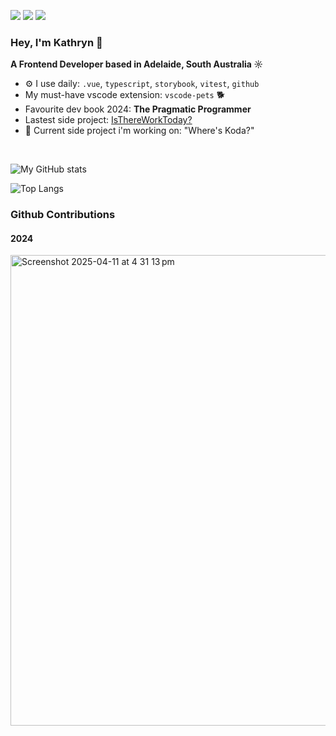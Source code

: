 <!--![Copy of Black and White Monochrome Illustration Artist LinkedIn Banner (1)](https://github.com/user-attachments/assets/2ce3c486-01e3-4e48-9afb-f9bdf2359f7e)
![Copy of Black and White Monochrome Illustration Artist LinkedIn Banner (2)](https://github.com/user-attachments/assets/f87e5af1-007e-4af8-ba2b-553f8cc89fae)

![Copy of Black and White Monochrome Illustration Artist LinkedIn Banner (3)](https://github.com/user-attachments/assets/9d318878-352a-421c-b5fd-e5fe53a5105c)-->

<a href="https://kfieg.dev"><img src="https://img.shields.io/badge/portfolio-0A0A0A?style=for-the-badge&logo=dev.to&logoColor=white"></a>
<a target="_blank" href="https://www.linkedin.com/in/kathrynfieg/"><img src="https://img.shields.io/badge/LinkedIn-0077B5?style=for-the-badge&logo=linkedin&logoColor=white"></a>
<a href="mailto:kathrynfieg@gmail.com" target="_blank"><img src="https://img.shields.io/badge/Gmail-D14836?style=for-the-badge&logo=gmail&logoColor=white"></a>

### Hey, I'm Kathryn :wave:

**A Frontend Developer based in Adelaide, South Australia ☼**

<!--Frontend Developer at <a href="https://guestpix.com/">GUESTPIX</a>-->

- ⚙️ I use daily: `.vue`, `typescript`, `storybook`, `vitest`, `github`
- My must-have vscode extension: `vscode-pets` 🐕
- Favourite dev book 2024: **The Pragmatic Programmer**
- Lastest side project: <a href="https://istherework.today">IsThereWorkToday?</a> 
- 🌱 Current side project i'm working on: "Where's Koda?"

<br />


<!--<a href="mailto:kathrynfieg@gmail.com" target="_blank"><img src="https://img.shields.io/badge/Gmail-D14836?style=for-the-badge&logo=gmail&logoColor=white"></a>

<a href="https://www.youtube.com/user/kathrynfieg/featured"><img src="https://img.shields.io/badge/YouTube-FF0000?style=for-the-badge&logo=youtube&logoColor=white"></a> 

#### Let's Get In Touch

### What I Work With
<img src="https://img.shields.io/badge/React-20232A?style=for-the-badge&logo=react&logoColor=61DAFB"> <img src="https://img.shields.io/badge/JavaScript-F7DF1E?style=for-the-badge&logo=javascript&logoColor=black"> <img src="https://img.shields.io/badge/HTML5-E34F26?style=for-the-badge&logo=html5&logoColor=white"> <img src="https://img.shields.io/badge/CSS3-1572B6?style=for-the-badge&logo=css3&logoColor=white"> 

![Top Langs](https://github-readme-stats.vercel.app/api/top-langs/?username=kathrynfieg&hide_progress=true)

### My Favourte Project Repo

<a href="https://github.com/kathrynfieg/TafeBuddy_SRV_App">
  <img align="center" style="margin:1rem 0.5rem" src="https://github-readme-stats.vercel.app/api/pin/?username=kathrynfieg&repo=TafeBuddy_SRV_App&title_color=ffffff&text_color=c9cacc&icon_color=4AB197&bg_color=1A2B34" />
</a>
-->

![My GitHub stats](https://github-readme-stats-beta-weld-49.vercel.app/api?username=kathrynfieg\&hide=issues,stars\&show_icons=true\&show=prs_merged_percentage,reviews\&count_private=true\&rank_icon=github\&theme=swift\&hide_border=true)

![Top Langs](https://github-readme-stats-beta-weld-49.vercel.app/api/top-langs/?username=kathrynfieg\&layout=compact)

### Github Contributions
#### 2024
<img width="753" alt="Screenshot 2025-04-11 at 4 31 13 pm" src="https://github.com/user-attachments/assets/05344be4-c8f0-4831-9c51-484934ab2c5c" />
